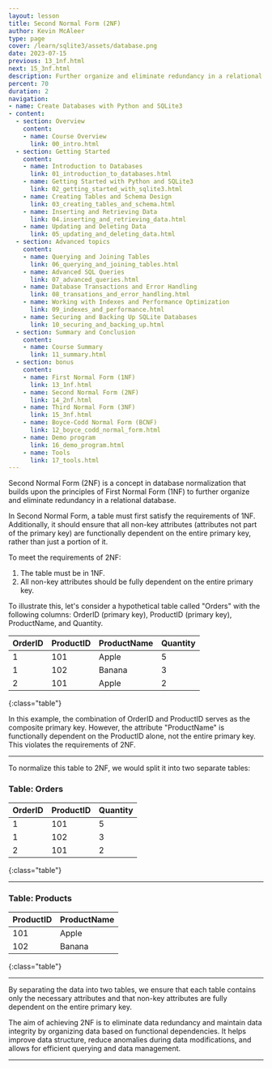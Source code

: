 ```yaml
---
layout: lesson
title: Second Normal Form (2NF)
author: Kevin McAleer
type: page
cover: /learn/sqlite3/assets/database.png
date: 2023-07-15
previous: 13_1nf.html
next: 15_3nf.html
description: Further organize and eliminate redundancy in a relational database
percent: 70
duration: 2
navigation:
- name: Create Databases with Python and SQLite3
- content:
  - section: Overview
    content:
    - name: Course Overview
      link: 00_intro.html
  - section: Getting Started
    content:
    - name: Introduction to Databases
      link: 01_introduction_to_databases.html
    - name: Getting Started with Python and SQLite3
      link: 02_getting_started_with_sqlite3.html
    - name: Creating Tables and Schema Design
      link: 03_creating_tables_and_schema.html
    - name: Inserting and Retrieving Data
      link: 04.inserting_and_retrieving_data.html
    - name: Updating and Deleting Data
      link: 05_updating_and_deleting_data.html
  - section: Advanced topics
    content:
    - name: Querying and Joining Tables
      link: 06_querying_and_joining_tables.html
    - name: Advanced SQL Queries
      link: 07_advanced_queries.html
    - name: Database Transactions and Error Handling
      link: 08_transations_and_error_handling.html
    - name: Working with Indexes and Performance Optimization
      link: 09_indexes_and_performance.html
    - name: Securing and Backing Up SQLite Databases
      link: 10_securing_and_backing_up.html
  - section: Summary and Conclusion
    content:
    - name: Course Summary
      link: 11_summary.html
  - section: bonus
    content:
    - name: First Normal Form (1NF)
      link: 13_1nf.html
    - name: Second Normal Form (2NF)
      link: 14_2nf.html
    - name: Third Normal Form (3NF)
      link: 15_3nf.html
    - name: Boyce-Codd Normal Form (BCNF)
      link: 12_boyce_codd_normal_form.html
    - name: Demo program
      link: 16_demo_program.html
    - name: Tools
      link: 17_tools.html
---
```



Second Normal Form (2NF) is a concept in database normalization that builds upon the principles of First Normal Form (1NF) to further organize and eliminate redundancy in a relational database.

In Second Normal Form, a table must first satisfy the requirements of 1NF. Additionally, it should ensure that all non-key attributes (attributes not part of the primary key) are functionally dependent on the entire primary key, rather than just a portion of it.

To meet the requirements of 2NF:

1. The table must be in 1NF.
2. All non-key attributes should be fully dependent on the entire primary key.

To illustrate this, let's consider a hypothetical table called "Orders" with the following columns: OrderID (primary key), ProductID (primary key), ProductName, and Quantity.

| OrderID | ProductID | ProductName | Quantity |
|---------|-----------|-------------|----------|
| 1       | 101       | Apple       | 5        |
| 1       | 102       | Banana      | 3        |
| 2       | 101       | Apple       | 2        |
{:class="table"}

In this example, the combination of OrderID and ProductID serves as the composite primary key. However, the attribute "ProductName" is functionally dependent on the ProductID alone, not the entire primary key. This violates the requirements of 2NF.

---

To normalize this table to 2NF, we would split it into two separate tables:

### Table: Orders

| OrderID | ProductID | Quantity |
|---------|-----------|----------|
| 1       | 101       | 5        |
| 1       | 102       | 3        |
| 2       | 101       | 2        |
{:class="table"}

---

### Table: Products

| ProductID | ProductName |
|-----------|-------------|
| 101       | Apple       |
| 102       | Banana      |
{:class="table"}

---

By separating the data into two tables, we ensure that each table contains only the necessary attributes and that non-key attributes are fully dependent on the entire primary key.

The aim of achieving 2NF is to eliminate data redundancy and maintain data integrity by organizing data based on functional dependencies. It helps improve data structure, reduce anomalies during data modifications, and allows for efficient querying and data management.

---
